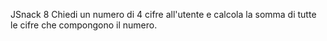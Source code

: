 JSnack 8
Chiedi un numero di 4 cifre all'utente
e calcola la somma di tutte le cifre che compongono il numero.